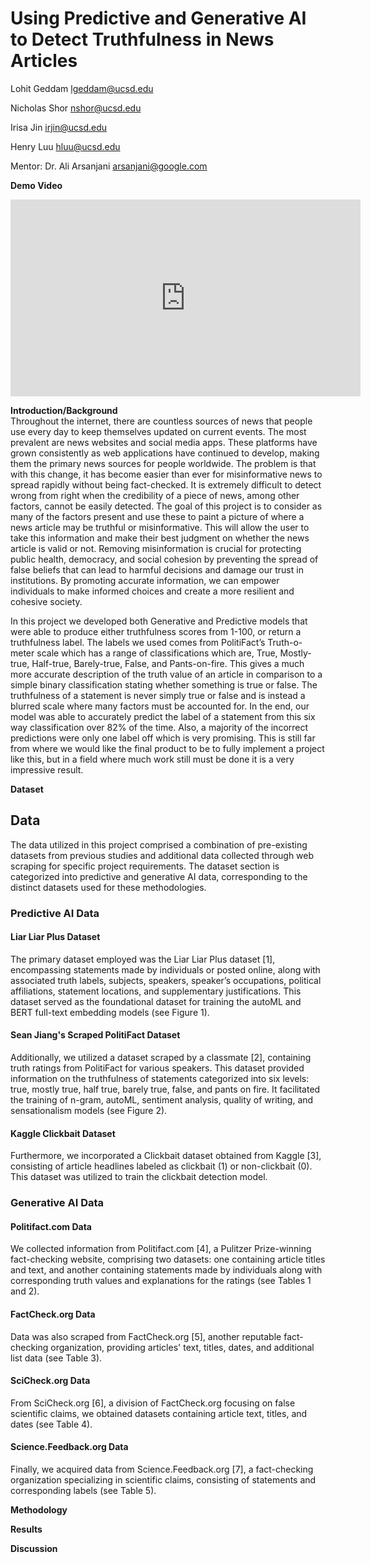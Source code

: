 # Using Predictive and Generative AI to Detect Truthfulness in News Articles
<!--To create line break: use 2 spaces after a line or use <br>-->
Lohit Geddam [lgeddam@ucsd.edu](mailto:lgeddam@ucsd.edu)

Nicholas Shor [nshor@ucsd.edu](mailto:nshor@ucsd.edu)

Irisa Jin [irjin@ucsd.edu](mailto:irjin@ucsd.edu)

Henry Luu [hluu@ucsd.edu](mailto:hluu@ucsd.edu)

Mentor: Dr. Ali Arsanjani [arsanjani@google.com](mailto:arsanjani@google.com)

**Demo Video**
<iframe width="560" height="315" src="https://www.youtube.com/embed/EYTyIaHGdk4" frameborder="0" allowfullscreen></iframe>

<!--https://youtu.be/EYTyIaHGdk4-->

**Introduction/Background**  
Throughout the internet, there are countless sources of news that people use every day to keep themselves updated on current events. The most prevalent are news websites and social media apps. These platforms have grown consistently as web applications have continued to develop, making them the primary news sources for people worldwide. The problem is that with this change, it has become easier than ever for misinformative news to spread rapidly without being fact-checked. It is extremely difficult to detect wrong from right when the credibility of a piece of news, among other factors, cannot be easily detected. The goal of this project is to consider as many of the factors present and use these to paint a picture of where a news article may be truthful or misinformative. This will allow the user to take this information and make their best judgment on whether the news article is valid or not. Removing misinformation is crucial for protecting public health, democracy, and social cohesion by preventing the spread of false beliefs that can lead to harmful decisions and damage our trust in institutions. By promoting accurate information, we can empower individuals to make informed choices and create a more resilient and cohesive society. 

In this project we developed both Generative and Predictive models that were able to produce either truthfulness scores from 1-100, or return a truthfulness label. The labels we used comes from PolitiFact’s Truth-o-meter scale which has a range of classifications which are, True, Mostly-true, Half-true, Barely-true, False, and Pants-on-fire. This gives a much more accurate description of the truth value of an article in comparison to a simple binary classification stating whether something is true or false. The truthfulness of a statement is never simply true or false and is instead a blurred scale where many factors must be accounted for. In the end, our model was able to accurately predict the label of a statement from this six way classification over 82\% of the time. Also, a majority of the incorrect predictions were only one label off which is very promising. This is still far from where we would like the final product to be to fully implement a project like this, but in a field where much work still must be done it is a very impressive result.

**Dataset**

## Data

The data utilized in this project comprised a combination of pre-existing datasets from previous studies and additional data collected through web scraping for specific project requirements. The dataset section is categorized into predictive and generative AI data, corresponding to the distinct datasets used for these methodologies.

### Predictive AI Data

#### Liar Liar Plus Dataset
The primary dataset employed was the Liar Liar Plus dataset [1], encompassing statements made by individuals or posted online, along with associated truth labels, subjects, speakers, speaker’s occupations, political affiliations, statement locations, and supplementary justifications. This dataset served as the foundational dataset for training the autoML and BERT full-text embedding models (see Figure 1).

#### Sean Jiang's Scraped PolitiFact Dataset
Additionally, we utilized a dataset scraped by a classmate [2], containing truth ratings from PolitiFact for various speakers. This dataset provided information on the truthfulness of statements categorized into six levels: true, mostly true, half true, barely true, false, and pants on fire. It facilitated the training of n-gram, autoML, sentiment analysis, quality of writing, and sensationalism models (see Figure 2).

#### Kaggle Clickbait Dataset
Furthermore, we incorporated a Clickbait dataset obtained from Kaggle [3], consisting of article headlines labeled as clickbait (1) or non-clickbait (0). This dataset was utilized to train the clickbait detection model.

### Generative AI Data

#### Politifact.com Data
We collected information from Politifact.com [4], a Pulitzer Prize-winning fact-checking website, comprising two datasets: one containing article titles and text, and another containing statements made by individuals along with corresponding truth values and explanations for the ratings (see Tables 1 and 2).

#### FactCheck.org Data
Data was also scraped from FactCheck.org [5], another reputable fact-checking organization, providing articles' text, titles, dates, and additional list data (see Table 3).

#### SciCheck.org Data
From SciCheck.org [6], a division of FactCheck.org focusing on false scientific claims, we obtained datasets containing article text, titles, and dates (see Table 4).

#### Science.Feedback.org Data
Finally, we acquired data from Science.Feedback.org [7], a fact-checking organization specializing in scientific claims, consisting of statements and corresponding labels (see Table 5).

**Methodology**

**Results**

**Discussion**


